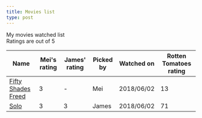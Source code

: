 ```yaml
---
title: Movies list
type: post
---
```


My movies watched list  
Ratings are out of 5

Name | Mei's rating | James' rating | Picked by | Watched on | Rotten Tomatoes rating
---- | ------------- | ------------ | --------- | ---------- | ----------------------
[Fifty Shades Freed](https://www.imdb.com/title/tt4477536/) | 3 | - | Mei | 2018/06/02 | 13
[Solo](https://www.imdb.com/title/tt3778644/) | 3 | 3 | James | 2018/06/02 | 71
